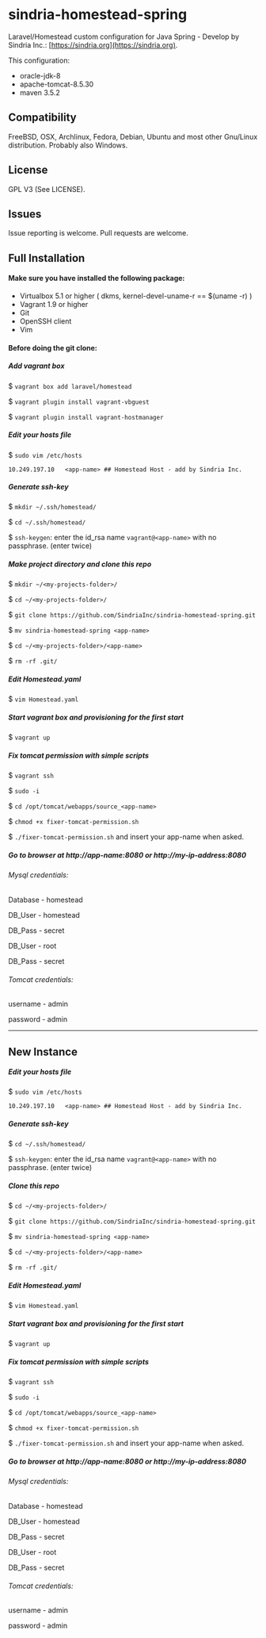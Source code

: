 # sindria-homestead-spring

Laravel/Homestead custom configuration for Java Spring - Develop by Sindria Inc.: [https://sindria.org](https://sindria.org).

This configuration:

- oracle-jdk-8
- apache-tomcat-8.5.30
- maven 3.5.2


## Compatibility

FreeBSD, OSX, Archlinux, Fedora, Debian, Ubuntu and most other Gnu/Linux distribution. Probably also Windows.

## License
GPL V3 (See LICENSE).

## Issues

Issue reporting is welcome. Pull requests are welcome.

## Full Installation
#### Make sure you have installed the following package: ####

- Virtualbox 5.1 or higher ( dkms, kernel-devel-uname-r == $(uname -r) )
- Vagrant 1.9 or higher
- Git
- OpenSSH client
- Vim

#### Before doing the git clone: ####

##### Add vagrant box #####
$ `vagrant box add laravel/homestead`

$ `vagrant plugin install vagrant-vbguest`

$ `vagrant plugin install vagrant-hostmanager`

##### Edit your hosts file #####
$ `sudo vim /etc/hosts`

`10.249.197.10   <app-name> ## Homestead Host - add by Sindria Inc.`

##### Generate ssh-key #####
$ `mkdir ~/.ssh/homestead/`

$ `cd ~/.ssh/homestead/`

$ `ssh-keygen`: enter the id_rsa name `vagrant@<app-name>` with no passphrase. (enter twice)

##### Make project directory and clone this repo #####
$ `mkdir ~/<my-projects-folder>/`

$ `cd ~/<my-projects-folder>/`

$ `git clone https://github.com/SindriaInc/sindria-homestead-spring.git`

$ `mv sindria-homestead-spring <app-name>`

$ `cd ~/<my-projects-folder>/<app-name>`

$ `rm -rf .git/`

##### Edit Homestead.yaml #####
$ `vim Homestead.yaml`

##### Start vagrant box and provisioning for the first start #####
$ `vagrant up`

##### Fix tomcat permission with simple scripts #####
$ `vagrant ssh`

$ `sudo -i`

$ `cd /opt/tomcat/webapps/source_<app-name>`

$ `chmod +x fixer-tomcat-permission.sh`

$ `./fixer-tomcat-permission.sh` and insert your app-name when asked.


##### Go to browser at http://app-name:8080 or http://my-ip-address:8080 #####

###### Mysql credentials: ######

Database - homestead

DB_User - homestead

DB_Pass - secret

DB_User - root

DB_Pass - secret

###### Tomcat credentials: ######

username - admin

password - admin

_________________________________________________________________________________________________


## New Instance

##### Edit your hosts file #####
$ `sudo vim /etc/hosts`

`10.249.197.10   <app-name> ## Homestead Host - add by Sindria Inc.`

##### Generate ssh-key #####
$ `cd ~/.ssh/homestead/`

$ `ssh-keygen`: enter the id_rsa name `vagrant@<app-name>` with no passphrase. (enter twice)

##### Clone this repo #####
$ `cd ~/<my-projects-folder>/`

$ `git clone https://github.com/SindriaInc/sindria-homestead-spring.git`

$ `mv sindria-homestead-spring <app-name>`

$ `cd ~/<my-projects-folder>/<app-name>`

$ `rm -rf .git/`

##### Edit Homestead.yaml #####
$ `vim Homestead.yaml`

##### Start vagrant box and provisioning for the first start #####
$ `vagrant up`

##### Fix tomcat permission with simple scripts #####
$ `vagrant ssh`

$ `sudo -i`

$ `cd /opt/tomcat/webapps/source_<app-name>`

$ `chmod +x fixer-tomcat-permission.sh`

$ `./fixer-tomcat-permission.sh` and insert your app-name when asked.
	

##### Go to browser at http://app-name:8080 or http://my-ip-address:8080 #####

###### Mysql credentials: ######

Database - homestead

DB_User - homestead

DB_Pass - secret

DB_User - root

DB_Pass - secret

###### Tomcat credentials: ######

username - admin

password - admin









